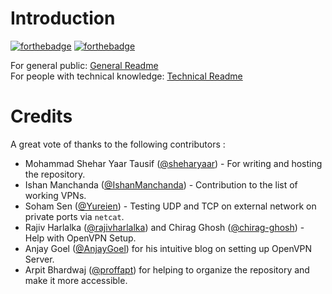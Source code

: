 # Introduction

[![forthebadge](https://forthebadge.com/images/badges/made-with-markdown.svg)](https://forthebadge.com)
[![forthebadge](https://forthebadge.com/images/badges/built-with-love.svg)](https://forthebadge.com)

For general public: [General Readme](/general/README.md) \
For people with technical knowledge: [Technical Readme](/technical/README.md)

# Credits

A great vote of thanks to the following contributors :
- Mohammad Shehar Yaar Tausif ([@sheharyaar](https://github.com/sheharyaar)) - For writing and hosting the repository.
- Ishan Manchanda ([@IshanManchanda](https://github.com/IshanManchanda)) - Contribution to the list of working VPNs.
- Soham Sen ([@Yureien](https://github.com/Yureien)) - Testing UDP and TCP on external network on private ports via `netcat`.
- Rajiv Harlalka ([@rajivharlalka](https://github.com/rajivharlalka)) and Chirag Ghosh ([@chirag-ghosh](https://github.com/chirag-ghosh)) - Help with OpenVPN Setup.
- Anjay Goel ([@AnjayGoel](https://github.com/AnjayGoel)) for his intuitive blog on setting up OpenVPN Server.
- Arpit Bhardwaj ([@proffapt](https://github.com/proffapt)) for helping to organize the repository and make it more accessible.

